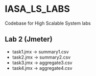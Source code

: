 # IASA_LS_LABS
Codebase for High Scalable System labs

## Lab 2 (Jmeter)

- task1.jmx -> summary1.csv
- task2.jmx -> summary2.csv
- task3.jmx -> aggregate3.csv
- task4.jmx -> aggregate4.csv
